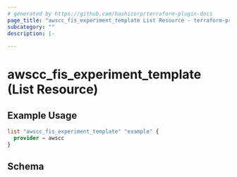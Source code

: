 ```yaml
---
# generated by https://github.com/hashicorp/terraform-plugin-docs
page_title: "awscc_fis_experiment_template List Resource - terraform-provider-awscc"
subcategory: ""
description: |-
  
---
```


# awscc_fis_experiment_template (List Resource)



## Example Usage

```terraform
list "awscc_fis_experiment_template" "example" {
  provider = awscc
}
```

<!-- schema generated by tfplugindocs -->
## Schema
